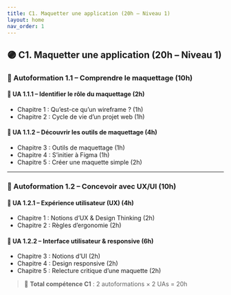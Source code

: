 ```yaml
---
title: C1. Maquetter une application (20h – Niveau 1) 
layout: home
nav_order: 1
---
```


## 🟣 C1. Maquetter une application (20h – Niveau 1)

### 🔹 Autoformation 1.1 – Comprendre le maquettage (10h)

#### 📘 UA 1.1.1 – Identifier le rôle du maquettage (2h)

* Chapitre 1 : Qu’est-ce qu’un wireframe ? (1h)
* Chapitre 2 : Cycle de vie d’un projet web (1h)

#### 📘 UA 1.1.2 – Découvrir les outils de maquettage (4h)

* Chapitre 3 : Outils de maquettage (1h)
* Chapitre 4 : S’initier à Figma (1h)
* Chapitre 5 : Créer une maquette simple (2h)

---

### 🔹 Autoformation 1.2 – Concevoir avec UX/UI (10h)

#### 📘 UA 1.2.1 – Expérience utilisateur (UX) (4h)

* Chapitre 1 : Notions d’UX & Design Thinking (2h)
* Chapitre 2 : Règles d’ergonomie (2h)

#### 📘 UA 1.2.2 – Interface utilisateur & responsive (6h)

* Chapitre 3 : Notions d’UI (2h)
* Chapitre 4 : Design responsive (2h)
* Chapitre 5 : Relecture critique d’une maquette (2h)

> 🎯 **Total compétence C1** : 2 autoformations × 2 UAs = 20h
